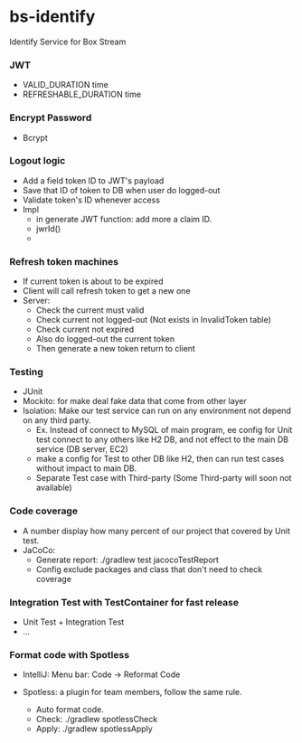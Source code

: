 # bs-identify
Identify Service for Box Stream


### JWT
- VALID_DURATION time
- REFRESHABLE_DURATION time


### Encrypt Password
- Bcrypt


### Logout logic
- Add a field token ID to JWT's payload
- Save that ID of token to DB when user do logged-out
- Validate token's ID whenever access
- Impl
  - in generate JWT function: add more a claim ID.
  - jwrId()
  -

### Refresh token machines
- If current token is about to be expired
- Client will call refresh token to get a new one
- Server:
  - Check the current must valid
  - Check current not logged-out (Not exists in InvalidToken table)
  - Check current not expired
  - Also do logged-out the current token
  - Then generate a new token return to client


### Testing
  - JUnit
  - Mockito: for make deal fake data that come from other layer
  - Isolation: Make our test service can run on any environment not depend on any third party.
    - Ex. Instead of connect to MySQL of main program, ee config for Unit test connect to any others like H2 DB, and not effect to the main DB service (DB server, EC2)
    - make a config for Test to other DB like H2, then can run test cases without impact to main DB.
    - Separate Test case with Third-party (Some Third-party will soon not available)

### Code coverage
- A number display how many percent of our project that covered by Unit test.
- JaCoCo:
    - Generate report:
        ./gradlew test jacocoTestReport
    - Config exclude packages and class that don't need to check coverage

### Integration Test with TestContainer for fast release
- Unit Test + Integration Test
- ...

### Format code with Spotless
- IntelliJ: Menu bar: Code -> Reformat Code

- Spotless: a plugin for team members, follow the same rule.
  - Auto format code.
  - Check: ./gradlew spotlessCheck
  - Apply: ./gradlew spotlessApply
